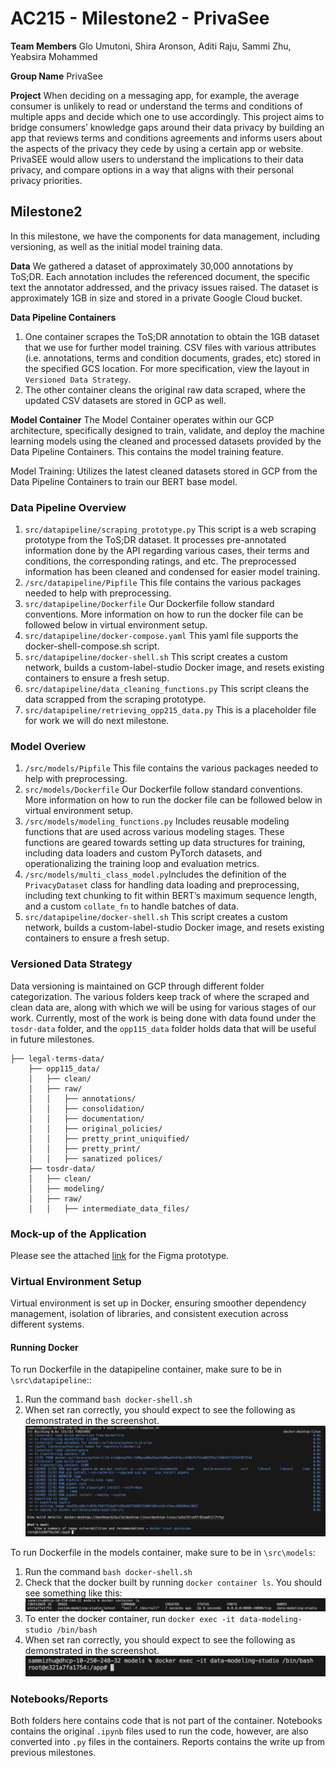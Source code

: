 # AC215 - Milestone2 - PrivaSee

**Team Members** Glo Umutoni, Shira Aronson, Aditi Raju, Sammi Zhu, Yeabsira Mohammed

**Group Name** PrivaSee

**Project** When deciding on a messaging app, for example, the average consumer is unlikely to read or understand the terms and conditions of multiple apps and decide which one to use accordingly. This project aims to bridge consumers’ knowledge gaps around their data privacy by building an app that reviews terms and conditions agreements and informs users about the aspects of the privacy they cede by using a certain app or website. PrivaSEE would allow users to understand the implications to their data privacy, and compare options in a way that aligns with their personal privacy priorities.

## Milestone2
In this milestone, we have the components for data management, including versioning, as well as the initial model training data. 

**Data** We gathered a dataset of approximately 30,000 annotations by ToS;DR. Each annotation includes the referenced document, the specific text the annotator addressed, and the privacy issues raised. The dataset is approximately 1GB in size and stored in a private Google Cloud bucket.

**Data Pipeline Containers** 
1. One container scrapes the ToS;DR annotation to obtain the 1GB dataset that we use for further model training. CSV files with various attributes (i.e. annotations, terms and condition documents, grades, etc) stored in the specified GCS location. For more specification, view the layout in `Versioned Data Strategy`. 
2. The other container cleans the original raw data scraped, where the updated CSV datasets are stored in GCP as well. 

**Model Container** 
The Model Container operates within our GCP architecture, specifically designed to train, validate, and deploy the machine learning models using the cleaned and processed datasets provided by the Data Pipeline Containers.  This contains the model training feature.

Model Training: Utilizes the latest cleaned datasets stored in GCP from the Data Pipeline Containers to train our BERT base model.


### Data Pipeline Overview
1. `src/datapipeline/scraping_prototype.py` This script is a web scraping prototype from the ToS;DR dataset. It processes pre-annotated information done by the API regarding various cases, their terms and conditions, the corresponding ratings, and etc. The preprocessed information has been cleaned and condensed for easier model training. 
2. `/src/datapipeline/Pipfile` This file contains the various packages needed to help with preprocessing.
3. `src/datapipeline/Dockerfile` Our Dockerfile follow standard conventions. More information on how to run the docker file can be followed below in virtual environment setup. 
4. `src/datapipeline/docker-compose.yaml` This yaml file supports the docker-shell-compose.sh script. 
5. `src/datapipeline/docker-shell.sh` This script creates a custom network, builds a custom-label-studio Docker image, and resets existing containers to ensure a fresh setup.
6. `src/datapipeline/data_cleaning_functions.py` This script cleans the data scrapped from the scraping prototype. 
7. `src/datapipeline/retrieving_opp215_data.py` This is a placeholder file for work we will do next milestone. 

### Model Overiew
1. `/src/models/Pipfile` This file contains the various packages needed to help with preprocessing.
2. `src/models/Dockerfile` Our Dockerfile follow standard conventions. More information on how to run the docker file can be followed below in virtual environment setup. 
3. `/src/models/modeling_functions.py` Includes reusable modeling functions that are used across various modeling stages. These functions are geared towards setting up data structures for training, including data loaders and custom PyTorch datasets, and operationalizing the training loop and evaluation metrics.
4. `/src/models/multi_class_model.py`Includes the definition of the `PrivacyDataset` class for handling data loading and preprocessing, including text chunking to fit within BERT’s maximum sequence length, and a custom `collate_fn` to handle batches of data.
6. `src/datapipeline/docker-shell.sh` This script creates a custom network, builds a custom-label-studio Docker image, and resets existing containers to ensure a fresh setup.


### Versioned Data Strategy
Data versioning is maintained on GCP through different folder categorization. The various folders keep track of where the scraped and clean data are, along with which we will be using for various stages of our work. Currently, most of the work is being done with data found under the `tosdr-data` folder, and the `opp115_data` folder holds data that will be useful in future milestones. 
```
├── legal-terms-data/
    ├── opp115_data/
    │   ├── clean/
    │   ├── raw/
    │   │   ├── annotations/        
    │   │   ├── consolidation/ 
    │   │   ├── documentation/ 
    │   │   ├── original_policies/    
    │   │   ├── pretty_print_uniquified/ 
    │   │   ├── pretty_print/
    │   │   ├── sanatized polices/          
    ├── tosdr-data/
    │   ├── clean/
    │   ├── modeling/
    │   ├── raw/
    │   │   ├── intermediate_data_files/        
```

### Mock-up of the Application
Please see the attached [link](https://www.figma.com/proto/2vH2YvNCwrQwaWzuAyjBRf/Untitled?node-id=1-8&node-type=canvas&t=zR7ESBDVrApvzAjv-1&scaling=scale-down&content-scaling=fixed&page-id=0%3A1) for the Figma prototype.

### Virtual Environment Setup
Virtual environment is set up in Docker, ensuring smoother dependency management, isolation of libraries, and consistent execution across different systems.
#### Running Docker 
To run Dockerfile in the datapipeline container, make sure to be in `\src\datapipeline`::
1. Run the command `bash docker-shell.sh`
2. When set ran correctly, you should expect to see the following as demonstrated in the screenshot.
![Image](reports/docker-screenshot.png)

To run Dockerfile in the models container, make sure to be in `\src\models`:
1. Run the command `bash docker-shell.sh`
2. Check that the docker built by running `docker container ls`. You should see something like this:
![Image](reports/docker-container.png)
3. To enter the docker container, run `docker exec -it data-modeling-studio /bin/bash`
2. When set ran correctly, you should expect to see the following as demonstrated in the screenshot.
![Image](reports/models-docker.png)


### Notebooks/Reports
Both folders here contains code that is not part of the container. Notebooks contains the original `.ipynb` files used to run the code, however, are also converted into `.py` files in the containers. Reports contains the write up from previous milestones. 
